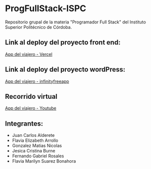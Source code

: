 # ProgFullStack-ISPC
Repositorio grupal de la materia "Programador Full Stack" del Instituto Superior Politécnico de Córdoba.

## Link al deploy del proyecto front end:

[App del viajero - Vercel](https://prog-full-stack-ispc-drgu-9t2z48em3-matiasgonzalez1.vercel.app/)

## Link al deploy del proyecto wordPress:

[App del viajero - infinityfreeapp](http://grupo32ispc.infinityfreeapp.com/)

## **Recorrido virtual**
[App del viajero - Youtube](https://www.youtube.com/watch?v=3tjWfI8rHis&feature=youtu.be&ab_channel=MatiasGonzalez)

## Integrantes:

- Juan Carlos Alderete
- Flavia Elizabeth Arrollo
- Gonzalez Matias Nicolas
- Jesica Cristina Burne
- Fernando Gabriel Rosales
- Flavia Marilyn Suarez Bonahora
